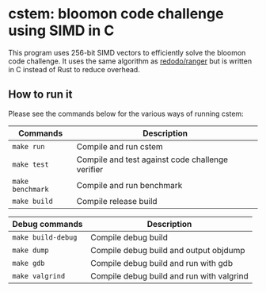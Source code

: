 # cstem: bloomon code challenge using SIMD in C

This program uses 256-bit SIMD vectors to efficiently solve the bloomon code challenge.
It uses the same algorithm as [redodo/ranger](https://github.com/redodo/ranger) but is
written in C instead of Rust to reduce overhead.

## How to run it

Please see the commands below for the various ways of running cstem:

| Commands           | Description                                      |
|--------------------|--------------------------------------------------|
| `make run`         | Compile and run cstem                            |
| `make test`        | Compile and test against code challenge verifier |
| `make benchmark`   | Compile and run benchmark                        |
| `make build`       | Compile release build                            |

| Debug commands     | Description                               |
|--------------------|-------------------------------------------|
| `make build-debug` | Compile debug build                       |
| `make dump`        | Compile debug build and output objdump    |
| `make gdb`         | Compile debug build and run with gdb      |
| `make valgrind`    | Compile debug build and run with valgrind |
